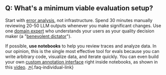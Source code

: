 ## Q: What's a minimum viable evaluation setup?

Start with [error analysis](/blog/posts/evals-faq/why-is-error-analysis-so-important-in-llm-evals-and-how-is-it-performed.html), not infrastructure. Spend 30 minutes manually reviewing 20-50 LLM outputs whenever you make significant changes. Use one [domain expert](/blog/posts/evals-faq/how-many-people-should-annotate-my-llm-outputs.html) who understands your users as your quality decision maker (a "[benevolent dictator](/blog/posts/evals-faq/how-many-people-should-annotate-my-llm-outputs.html)").

If possible, **use notebooks** to help you review traces and analyze data. In our opinion, this is the single most effective tool for evals because you can write arbitrary code, visualize data, and iterate quickly. You can even build your own [custom annotation interface](/blog/posts/evals-faq/what-makes-a-good-custom-interface-for-reviewing-llm-outputs.html) right inside notebooks, as shown in this [video](https://youtu.be/aqKUwPKBkB0?si=5KDmMQnRzO_Ce9xH). [↗](/blog/posts/evals-faq/whats-a-minimum-viable-evaluation-setup.html){.faq-individual-link}